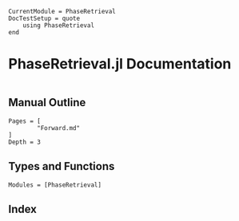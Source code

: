 ```@meta
CurrentModule = PhaseRetrieval
DocTestSetup = quote
    using PhaseRetrieval
end
```


# PhaseRetrieval.jl Documentation

```@contents
```



## Manual Outline

```@contents
Pages = [
        "Forward.md"
]
Depth = 3
```


## Types and Functions

```@autodocs
Modules = [PhaseRetrieval]
```

## Index
```@index
```

